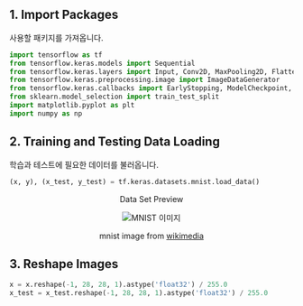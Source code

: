## 1. Import Packages
사용할 패키지를 가져옵니다.
```python
import tensorflow as tf
from tensorflow.keras.models import Sequential
from tensorflow.keras.layers import Input, Conv2D, MaxPooling2D, Flatten, Dense, Dropout
from tensorflow.keras.preprocessing.image import ImageDataGenerator
from tensorflow.keras.callbacks import EarlyStopping, ModelCheckpoint, TensorBoard
from sklearn.model_selection import train_test_split
import matplotlib.pyplot as plt
import numpy as np
```

## 2. Training and Testing Data Loading
학습과 테스트에 필요한 데이터를 불러옵니다.

```python
(x, y), (x_test, y_test) = tf.keras.datasets.mnist.load_data()
```

<p align="center">Data Set Preview</p>

<p align="center">
  <img src="https://upload.wikimedia.org/wikipedia/commons/2/27/MnistExamples.png" alt="MNIST 이미지">
</p>

<p align="center">
  mnist image from <a href="https://commons.wikimedia.org/wiki/File:MnistExamples.png">wikimedia</a>
</p>

## 3. Reshape Images

```python
x = x.reshape(-1, 28, 28, 1).astype('float32') / 255.0
x_test = x_test.reshape(-1, 28, 28, 1).astype('float32') / 255.0

```
